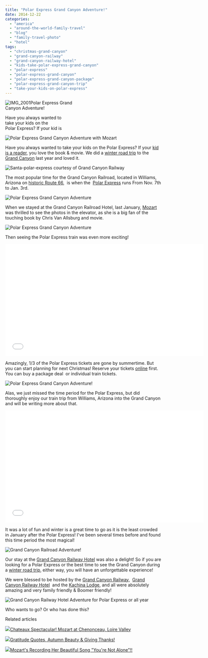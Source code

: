 ```yaml
---
title: "Polar Express Grand Canyon Adventure!"
date: 2014-12-22
categories: 
  - "america"
  - "around-the-world-family-travel"
  - "blog"
  - "family-travel-photo"
  - "hotel"
tags: 
  - "christmas-grand-canyon"
  - "grand-canyon-railway"
  - "grand-canyon-railway-hotel"
  - "kids-take-polar-express-grand-canyon"
  - "polar-express"
  - "polar-express-grand-canyon"
  - "polar-express-grand-canyon-package"
  - "polar-express-grand-canyon-trip"
  - "take-your-kids-on-polar-express"
---
```


![IMG_2001](https://pub-ac94b3f306b24c0dba4238943c97f2e1.r2.dev/6a00e5502a9507883301b7c7228caa970b.jpg)Polar Express Grand  
Canyon Adventure!  
  
Have you always wanted to  
take your kids on the  
Polar Express? If your kid is

<!--more-->

![Polar Express Grand Canyon Adventure with Mozart](https://pub-ac94b3f306b24c0dba4238943c97f2e1.r2.dev/6a00e5502a9507883301b7c725e620970b.png)

Have you always wanted to take your kids on the Polar Express? If your [kid is a reader](http://soultravelers3new.local/2013/03/10-tips-to-raise-a-reader-book-lover.html "How to raise a reader"), you love the book & movie. We did a [winter road trip](http://soultravelers3new.local/2014/01/winter-road-trip-americas-southwest-.html "winter road trip usa") to the [Grand Canyon](http://soultravelers3new.local/2014/02/grand-canyon-family-adventure.html "grand canyon family adventure") last year and loved it.  
  
![Santa-polar-express courtesy of Grand Canyon Railway](https://pub-ac94b3f306b24c0dba4238943c97f2e1.r2.dev/6a00e5502a9507883301b8d0af571d970c.png)  
  
The most popular time for the Grand Canyon Railroad, located in Williams, Arizona on [historic Route 66](http://soultravelers3new.local/2014/02/historic-route-66-.html "historic route 66 travel tips"),  is when the  [Polar Express](http://www.youtube.com/watch?v=UGejMmr5G6c&feature=player_embedded) runs From Nov. 7th to Jan. 3rd.  
  
![Polar Express Grand Canyon Adventure](https://pub-ac94b3f306b24c0dba4238943c97f2e1.r2.dev/6a00e5502a9507883301b8d0ac2761970c.png)  
  
When we stayed at the Grand Canyon Railroad Hotel, last January, [Mozart](http://soultravelers3new.local/2014/03/mozart-beautiful-teen-singer-songwriter-musician.html "Mozart teen singer and songwriter") was thrilled to see the photos in the elevator, as she is a big fan of the touching book by Chris Van Allsburg and movie.  
  
![Polar Express Grand Canyon Adventure](https://pub-ac94b3f306b24c0dba4238943c97f2e1.r2.dev/6a00e5502a9507883301b7c7228dd3970b.png)  
  
Then seeing the Polar Express train was even more exciting!  
  

<iframe allowfullscreen src="//www.youtube.com/embed/UGejMmr5G6c" frameborder="0" height="360" width="640"></iframe>

  
  
Amazingly, 1/3 of the Polar Express tickets are gone by summertime. But you can start planning for next Christmas! Reserve your tickets [online](https://secure.thetrain.com/reserve/polar/) first. You can buy a package deal  or individual train tickets.  
  
![Polar Express Grand Canyon Adventure!](https://pub-ac94b3f306b24c0dba4238943c97f2e1.r2.dev/6a00e5502a9507883301b7c725e375970b.png)  
  
Alas, we just missed the time period for the Polar Express, but did thoroughly enjoy our train trip from Williams, Arizona into the Grand Canyon and will be writing more about that.  
  

<iframe allowfullscreen src="//www.youtube.com/embed/E4cTE18NnY8" frameborder="0" height="360" width="640"></iframe>

  
  
It was a lot of fun and winter is a great time to go as it is the least crowded in January after the Polar Express! I've been several times before and found this time period the most magical!  
  
![ Grand Canyon Railroad Adventure!](https://pub-ac94b3f306b24c0dba4238943c97f2e1.r2.dev/6a00e5502a9507883301b8d0af4f07970c.png)  
  
Our stay at the [Grand Canyon Railway Hotel](http://www.thetrain.com/lodging/the-grand-canyon-railway-hotel/ "grand canyone railway hotel") was also a delight! So if you are looking for a Polar Express or the best time to see the Grand Canyon during a [winter road trip](http://soultravelers3new.local/2014/01/road-trip-usa-best-of-the-west.html "road trip usa"), either way, you will have an unforgettable experience!  
  
We were blessed to be hosted by the [Grand Canyon Railway](http://www.thetrain.com/ "grand canyon railway"),  [Grand Canyon Railway Hotel](http://www.thetrain.com/offers-packages/ "Grand Canyon railway hotel")  and the [Kachina Lodge](http://www.grandcanyonlodges.com/kachina-lodge-410.html "Kachina Lodge at Grand Canyon"), and all were absolutely amazing and very family friendly & Boomer friendly!  
  
![ Grand Canyon Railway Hotel Adventure for Polar Express or all year](https://pub-ac94b3f306b24c0dba4238943c97f2e1.r2.dev/6a00e5502a9507883301b8d0af4f25970c.png)  
  
Who wants to go? Or who has done this?

Related articles

[![](http://i.zemanta.com/312085719_80_80.jpg)](http://soultravelers3new.local/2014/11/chateaux-spectacular-mozart-at-chenonceau-loire-valley.html)[Chateaux Spectacular! Mozart at Chenonceau, Loire Valley](http://soultravelers3new.local/2014/11/chateaux-spectacular-mozart-at-chenonceau-loire-valley.html)

[![](http://i.zemanta.com/312750466_80_80.jpg)](http://soultravelers3new.local/2014/11/gratitude-quotes-autumn-beauty-giving-thanks.html)[Gratitude Quotes, Autumn Beauty & Giving Thanks!](http://soultravelers3new.local/2014/11/gratitude-quotes-autumn-beauty-giving-thanks.html)

[![](http://i.zemanta.com/315452102_80_80.jpg)](http://soultravelers3new.local/2014/12/mozarts-recording-her-beautiful-song-youre-not-alone.html)[Mozart's Recording Her Beautiful Song "You're Not Alone"!!](http://soultravelers3new.local/2014/12/mozarts-recording-her-beautiful-song-youre-not-alone.html)
